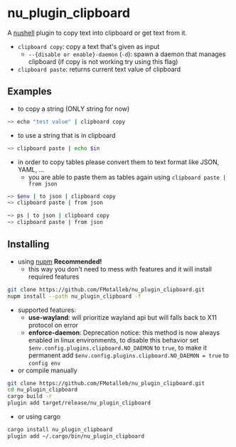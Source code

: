 # nu_plugin_clipboard

A [nushell](https://www.nushell.sh/) plugin to copy text into clipboard or get text from it.

* `clipboard copy`: copy a text that's given as input
  * `--{disable or enable}-daemon` (`-d`): spawn a daemon that manages clipboard (if copy is not working try using this flag)
* `clipboard paste`: returns current text value of clipboard

## Examples

* to copy a string (ONLY string for now)

```bash
~> echo "test value" | clipboard copy 
```

* to use a string that is in clipboard

```bash
~> clipboard paste | echo $in
```

* in order to copy tables please convert them to text format like JSON, YAML, ...
  * you are able to paste them as tables again using `clipboard paste | from json`

```bash
~> $env | to json | clipboard copy
~> clipboard paste | from json

~> ps | to json | clipboard copy
~> clipboard paste | from json
```

## Installing

* using [nupm](https://github.com/nushell/nupm) **Recommended!**
  * this way you don't need to mess with features and it will install required features

```bash
git clone https://github.com/FMotalleb/nu_plugin_clipboard.git
nupm install --path nu_plugin_clipboard -f
```

* supported features:
  * **use-wayland**: will prioritize wayland api but will falls back to X11 protocol on error
  * **enforce-daemon**: Deprecation notice: this method is now always enabled in linux environments, to disable this behavior set `$env.config.plugins.clipboard.NO_DAEMON` to `true`, to make it permanent add `$env.config.plugins.clipboard.NO_DAEMON = true` to `config env`
* or compile manually

```bash
git clone https://github.com/FMotalleb/nu_plugin_clipboard.git
cd nu_plugin_clipboard
cargo build -r
plugin add target/release/nu_plugin_clipboard
```

* or using cargo

```bash
cargo install nu_plugin_clipboard
plugin add ~/.cargo/bin/nu_plugin_clipboard
```

